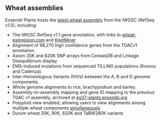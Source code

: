 ## Wheat assemblies

Ensembl Plants hosts the [latest wheat assembly](http://plants.ensembl.org/Wheat) from the IWGSC (RefSeq v1.0), including:

- The IWGSC RefSeq v1.1 gene annotation, with links to [wheat-expression.com](http://www.wheat-expression.com) and [KnetMiner](https://knetminer.rothamsted.ac.uk/Triticum_aestivum/)
- Alignment of 98,270 high confidence genes from the TGACv1 annotation.
- Axiom 35K and 820K SNP arrays from CerealsDB and Linkage Disequilibrium display
- EMS-induced mutations from sequenced TILLING populations (Kronos and Cadenza).
- Inter-Homeologous Variants (IHVs) between the A, B and D genome components.
- Whole genome alignments to rice, brachypodium and barley.
- Assembly-to-assembly mapping and gene ID mapping to the previous TGAC v1 assembly, archived at [eg37-plants.ensembl.org](http://eg37-plants.ensembl.org)
- Polyploid view enabled, allowing users to view alignments among multiple wheat components [simultaneously](http://plants.ensembl.org/Triticum_aestivum/Location/MultiPolyploid?db=core;g=TraesCS7A02G200000;r=7A:162572423-162579126;r1=7D:161387881-161394584:1;r2=7B:123652787-123659490:1;s1=Triticum_aestivum--7D;s2=Triticum_aestivum--7B;t=TraesCS7A02G200000.1)
- Durum wheat 35K, 90K, 820K and TaBW280K variants
